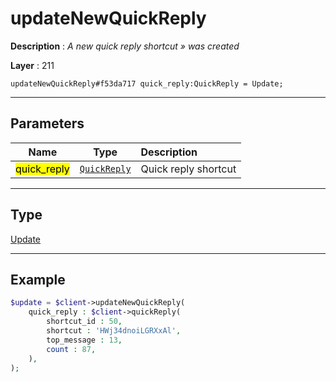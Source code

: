 # updateNewQuickReply

**Description** : *A new quick reply shortcut &raquo; was created*

**Layer** : 211

```tl
updateNewQuickReply#f53da717 quick_reply:QuickReply = Update;
```

---

## Parameters

| Name | Type | Description |
| :---: | :---: | :--- |
| <mark>quick_reply</mark> | [`QuickReply`](type/QuickReply) | Quick reply shortcut |

---

## Type

[Update](type/Update)

---

## Example

```php
$update = $client->updateNewQuickReply(
	quick_reply : $client->quickReply(
		shortcut_id : 50,
		shortcut : 'HWj34dnoiLGRXxAl',
		top_message : 13,
		count : 87,
	),
);
```